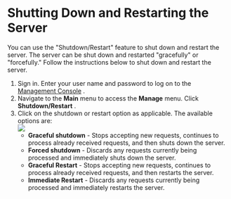 # Shutting Down and Restarting the Server

You can use the "Shutdown/Restart" feature to shut down and restart the
server. The server can be shut down and restarted "gracefully" or
"forcefully." Follow the instructions below to shut down and restart the
server.

1.  Sign in. Enter your user name and password to log on to the
    [Management
    Console](https://docs.wso2.com/display/IS540/Getting+Started+with+the+Management+Console)
    .
2.  Navigate to the **Main** menu to access the **Manage** menu. Click
    **Shutdown/Restart** .
3.  Click on the shutdown or restart option as applicable. The available
    options are:  
    ![](attachments/103328970/103328971.png)  
    -   **Graceful shutdown** - Stops accepting new requests, continues
        to process already received requests, and then shuts down the
        server.
    -   **Forced shutdown** - Discards any requests currently being
        processed and immediately shuts down the server.
    -   **Graceful Restart** - Stops accepting new requests, continues
        to process already received requests, and then restarts the
        server.
    -   **Immediate Restart** - Discards any requests currently being
        processed and immediately restarts the server.
